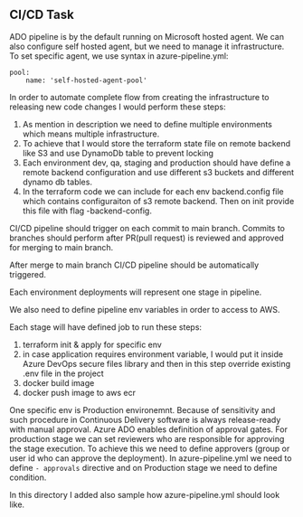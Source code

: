 ## CI/CD Task

ADO pipeline is by the default running on Microsoft hosted agent. We can also configure self hosted agent, but we need to manage it infrastructure.
To set specific agent, we use syntax in azure-pipeline.yml:
```
pool:
    name: 'self-hosted-agent-pool'
```

In order to automate complete flow from creating the infrastructure to releasing new code changes I would perform these steps:

1. As mention in description we need to define multiple environments which means multiple infrastructure.
2. To achieve that I would store the terraform state file on remote backend like S3 and use DynamoDb table to prevent locking
3. Each environment dev, qa, staging and production should have define a remote backend configuration and use different s3 buckets and different dynamo db tables.
4. In the terraform code we can include for each env backend.config file which contains configuraiton of s3 remote backend. Then on init provide this file with flag -backend-config.
   
CI/CD pipeline should trigger on each commit to main branch. Commits to branches should perform after PR(pull request) is reviewed and approved for merging to main branch.

After merge to main branch CI/CD pipeline should be automatically triggered.

Each environment deployments will represent one stage in pipeline.

We also need to define pipeline env variables in order to access to AWS.

Each stage will have defined job to run these steps:
1. terraform init & apply for specific env
2. in case application requires environment variable, I would put it inside Azure DevOps secure files library and then in this step override existing .env file in the project
3. docker build image
4. docker push image to aws ecr

One specific env is Production environemnt. Because of sensitivity and such procedure in Continuous Delivery software is always release-ready with manual approval.
Azure ADO enables definition of approval gates. For production stage we can set reviewers who are responsible for approving the stage execution.
To achieve this we need to define approvers (group or user id who can approve the deployment).
In azure-pipeline.yml we need to define ```- approvals``` directive and on Production stage we need to define condition.

In this directory I added also sample how azure-pipeline.yml should look like.
